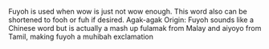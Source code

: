 Fuyoh is used when wow is just not wow enough. This word also can be shortened to fooh or fuh if desired. 
Agak-agak Origin: Fuyoh sounds like a Chinese word but is actually a mash up fulamak from Malay and aiyoyo from Tamil, making fuyoh a muhibah exclamation

<!---
fuyohasia/fuyohasia is a ✨ special ✨ repository because its `README.md` (this file) appears on your GitHub profile.
You can click the Preview link to take a look at your changes.
--->
